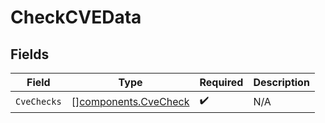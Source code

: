 # CheckCVEData


## Fields

| Field                                                        | Type                                                         | Required                                                     | Description                                                  |
| ------------------------------------------------------------ | ------------------------------------------------------------ | ------------------------------------------------------------ | ------------------------------------------------------------ |
| `CveChecks`                                                  | [][components.CveCheck](../../models/components/cvecheck.md) | :heavy_check_mark:                                           | N/A                                                          |